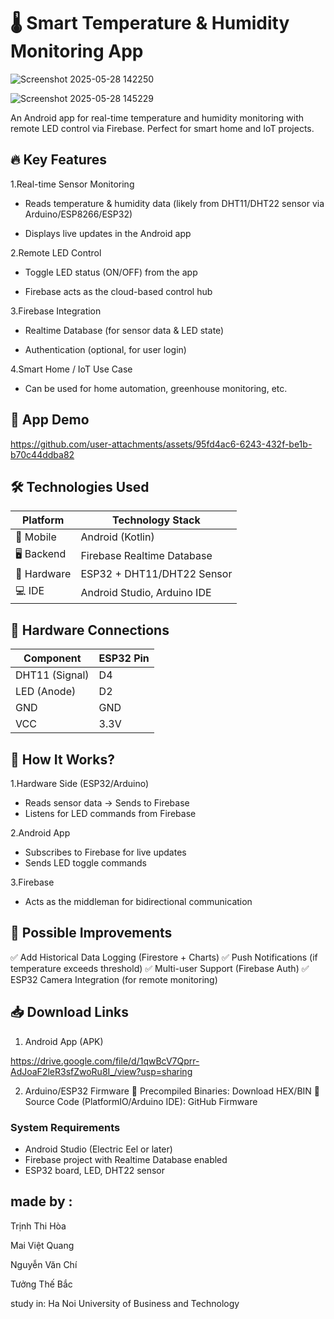 # 🌡️ Smart Temperature & Humidity Monitoring App

![Screenshot 2025-05-28 142250](https://github.com/user-attachments/assets/d25d2651-401d-4d0e-a383-f60580671f62) 

![Screenshot 2025-05-28 145229](https://github.com/user-attachments/assets/08b462bc-d23b-40d2-bd21-dcf6002a1333)

An Android app for real-time temperature and humidity monitoring with remote LED control via Firebase. Perfect for smart home and IoT projects.




## 🔥 Key Features
1.Real-time Sensor Monitoring

  - Reads temperature & humidity data (likely from DHT11/DHT22 sensor via Arduino/ESP8266/ESP32)

  - Displays live updates in the Android app

2.Remote LED Control

 - Toggle LED status (ON/OFF) from the app

 - Firebase acts as the cloud-based control hub

3.Firebase Integration

  - Realtime Database (for sensor data & LED state)

  - Authentication (optional, for user login)

4.Smart Home / IoT Use Case

  - Can be used for home automation, greenhouse monitoring, etc.

## 🎥 App Demo



https://github.com/user-attachments/assets/95fd4ac6-6243-432f-be1b-b70c44ddba82



## 🛠 Technologies Used

| Platform       | Technology Stack          |
|----------------|---------------------------|
| 📱 Mobile      | Android (Kotlin)          |
| 🖥️ Backend     | Firebase Realtime Database|
| 🔌 Hardware    | ESP32 + DHT11/DHT22 Sensor|
| 💻 IDE         | Android Studio, Arduino IDE |

## 🔌 Hardware Connections

| Component      | ESP32 Pin |
|----------------|----------|
| DHT11 (Signal) | D4       |
| LED (Anode)    | D2       |
| GND            | GND      |
| VCC            | 3.3V     |

## 📝 How It Works?

1.Hardware Side (ESP32/Arduino)
  - Reads sensor data → Sends to Firebase
  - Listens for LED commands from Firebase

2.Android App
  - Subscribes to Firebase for live updates
  - Sends LED toggle commands

3.Firebase
  - Acts as the middleman for bidirectional communication


## 🚀 Possible Improvements
✅ Add Historical Data Logging (Firestore + Charts)
✅ Push Notifications (if temperature exceeds threshold)
✅ Multi-user Support (Firebase Auth)
✅ ESP32 Camera Integration (for remote monitoring)

## 📥 Download Links
1. Android App (APK)
   
https://drive.google.com/file/d/1qwBcV7Qprr-AdJoaF2leR3sfZwoRu8I_/view?usp=sharing

2. Arduino/ESP32 Firmware
📌 Precompiled Binaries: Download HEX/BIN
📌 Source Code (PlatformIO/Arduino IDE): GitHub Firmware

### System Requirements
- Android Studio (Electric Eel or later)
- Firebase project with Realtime Database enabled
- ESP32 board, LED, DHT22 sensor


## made by :
Trịnh Thi Hòa 

Mai Việt Quang 

Nguyễn Văn Chí 

Tưởng Thế Bắc 

study in: Ha Noi University of Business and Technology
